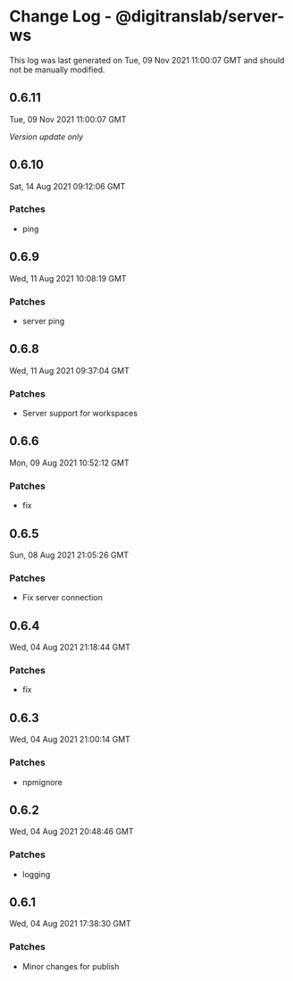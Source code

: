 # Change Log - @digitranslab/server-ws

This log was last generated on Tue, 09 Nov 2021 11:00:07 GMT and should not be manually modified.

## 0.6.11
Tue, 09 Nov 2021 11:00:07 GMT

_Version update only_

## 0.6.10
Sat, 14 Aug 2021 09:12:06 GMT

### Patches

- ping

## 0.6.9
Wed, 11 Aug 2021 10:08:19 GMT

### Patches

- server ping

## 0.6.8
Wed, 11 Aug 2021 09:37:04 GMT

### Patches

- Server support for workspaces

## 0.6.6
Mon, 09 Aug 2021 10:52:12 GMT

### Patches

- fix

## 0.6.5
Sun, 08 Aug 2021 21:05:26 GMT

### Patches

- Fix server connection

## 0.6.4
Wed, 04 Aug 2021 21:18:44 GMT

### Patches

- fix

## 0.6.3
Wed, 04 Aug 2021 21:00:14 GMT

### Patches

- npmignore

## 0.6.2
Wed, 04 Aug 2021 20:48:46 GMT

### Patches

- logging

## 0.6.1
Wed, 04 Aug 2021 17:38:30 GMT

### Patches

- Minor changes for publish

